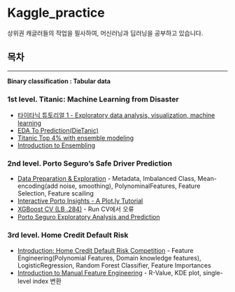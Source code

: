 # Kaggle_practice
상위권 캐글러들의 작업을 필사하여, 머신러닝과 딥러닝을 공부하고 있습니다.

## 목차

* * *
**Binary classification : Tabular data**
### 1st level. Titanic: Machine Learning from Disaster
- [타이타닉 튜토리얼 1 - Exploratory data analysis, visualization, machine learning](https://github.com/seokhee516/kaggle_practice/blob/d24edd9e3fba38d9b14781702a07beb575c43a50/Titanic_Exploratory_data_analysis,_visualization,_machine_learning.ipynb)
- [EDA To Prediction(DieTanic)](https://github.com/seokhee516/kaggle_practice/blob/9ab6293fde0a125e0a3d94529173e7974d96d3d2/EDA_To_Prediction(DieTanic).ipynb)
- [Titanic Top 4% with ensemble modeling](https://github.com/seokhee516/kaggle_practice/blob/d24edd9e3fba38d9b14781702a07beb575c43a50/Titanic%20Top%204%25%20with%20ensemble%20modeling.ipynb)
- [Introduction to Ensembling](https://github.com/seokhee516/kaggle-practice/blob/51d685326762e1b7b2b4fb007ae836c0a9e2262b/Binary%20classification/Titanic:%20Machine%20Learning%20from%20Disaster/Introduction%20to%20Ensembling.ipynb)
### 2nd level. Porto Seguro’s Safe Driver Prediction
- [Data Preparation & Exploration](https://github.com/seokhee516/kaggle-practice/blob/9f5e05dd8d565c6c87486bc7fcff95746a67db2c/Binary%20classification/Porto%20Seguro%E2%80%99s%20Safe%20Driver%20Prediction/Data%20Preparation%20&%20Exploration.ipynb) - Metadata, Imbalanced Class, Mean-encoding(add noise, smoothing), PolynominalFeatures, Feature Selection, Feature scailing
- [Interactive Porto Insights - A Plot.ly Tutorial](https://github.com/seokhee516/kaggle-practice/blob/9f5e05dd8d565c6c87486bc7fcff95746a67db2c/Binary%20classification/Porto%20Seguro%E2%80%99s%20Safe%20Driver%20Prediction/Interactive%20Porto%20Insights.ipynb)
- [XGBoost CV (LB .284)](https://github.com/seokhee516/kaggle-practice/blob/9f5e05dd8d565c6c87486bc7fcff95746a67db2c/Binary%20classification/Porto%20Seguro%E2%80%99s%20Safe%20Driver%20Prediction/XGBoost%20CV.ipynb) - Run CV에서 오류
- [Porto Seguro Exploratory Analysis and Prediction](https://github.com/seokhee516/kaggle-practice/blob/9f5e05dd8d565c6c87486bc7fcff95746a67db2c/Binary%20classification/Porto%20Seguro%E2%80%99s%20Safe%20Driver%20Prediction/Porto%20Seguro%20Exploratory%20Analysis%20and%20Prediction.ipynb)
### 3rd level. Home Credit Default Risk
- [Introduction: Home Credit Default Risk Competition](https://github.com/seokhee516/kaggle-practice/blob/main/Binary%20classification/Home%20Credit%20Default%20Risk/Introduction:%20Home%20Credit%20Default%20Risk%20Competition.ipynb) - Feature Engineering(Polynomial Features, Domain knowledge features), LogisticRegression, Random Forest Classifier, Feature Importances
- [Introduction to Manual Feature Engineering](https://github.com/seokhee516/kaggle-practice/blob/main/Binary%20classification/Home%20Credit%20Default%20Risk/Introduction%20to%20Manual%20Feature%20Engineering.ipynb) - R-Value, KDE plot, single-level index 변환

